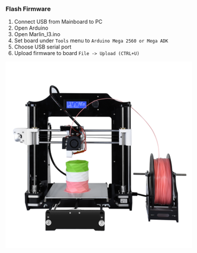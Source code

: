 
### Flash Firmware

1. Connect USB from Mainboard to PC
2. Open Arduino
3. Open Marlin_I3.ino
4. Set board under `Tools` menu to `Arduino Mega 2560 or Mega ADK`
5. Choose USB serial port
6. Upload firmware to board `File -> Upload (CTRL+U)`

![](https://github.com/camalot/alunar-prusa-i3-marlin-i3-firmware/raw/develop/assets/finish-A.jpg)
